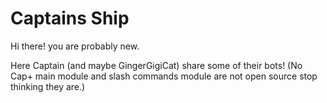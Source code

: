 # Captains Ship
Hi there! you are probably new. 

Here Captain (and maybe GingerGigiCat) share some of their bots! (No Cap+ main module and slash commands module are not open source stop thinking they are.)
